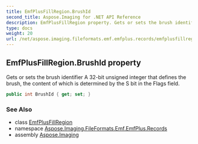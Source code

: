 ```yaml
---
title: EmfPlusFillRegion.BrushId
second_title: Aspose.Imaging for .NET API Reference
description: EmfPlusFillRegion property. Gets or sets the brush identifier A 32bit unsigned integer that defines the brush the content of which is determined by the S bit in the Flags field
type: docs
weight: 20
url: /net/aspose.imaging.fileformats.emf.emfplus.records/emfplusfillregion/brushid/
---
```

## EmfPlusFillRegion.BrushId property

Gets or sets the brush identifier A 32-bit unsigned integer that defines the brush, the content of which is determined by the S bit in the Flags field.

```csharp
public int BrushId { get; set; }
```

### See Also

* class [EmfPlusFillRegion](../)
* namespace [Aspose.Imaging.FileFormats.Emf.EmfPlus.Records](../../emfplusfillregion/)
* assembly [Aspose.Imaging](../../../)


